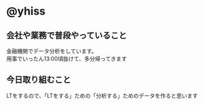 # @yhiss

## 会社や業務で普段やっていること

金融機関でデータ分析をしています。  
用事でいったん13:00頃抜けて、多分帰ってきます

## 今日取り組むこと
[Sports Analyst Meetup #3]:https://spoana.connpass.com/event/134243/  
LTをするので、「LTをする」ための「分析する」ためのデータを作ると思います
